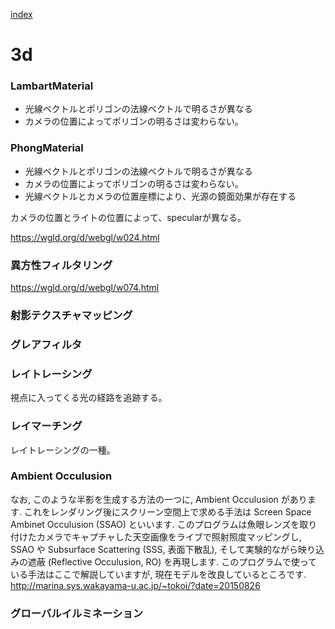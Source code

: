 [index](https://github.com/kitasenjudesign/CreativeCodingDictionary/blob/master/README.md)

# 3d

### LambartMaterial
* 光線ベクトルとポリゴンの法線ベクトルで明るさが異なる
* カメラの位置によってポリゴンの明るさは変わらない。

### PhongMaterial
* 光線ベクトルとポリゴンの法線ベクトルで明るさが異なる
* カメラの位置によってポリゴンの明るさは変わらない。
* 光線ベクトルとカメラの位置座標により、光源の鏡面効果が存在する

カメラの位置とライトの位置によって、specularが異なる。

https://wgld.org/d/webgl/w024.html


### 異方性フィルタリング
https://wgld.org/d/webgl/w074.html

### 射影テクスチャマッピング

### グレアフィルタ

### レイトレーシング
視点に入ってくる光の経路を追跡する。

### レイマーチング
レイトレーシングの一種。

### Ambient Occulusion
なお, このような半影を生成する方法の一つに, Ambient Occulusion があります. これをレンダリング後にスクリーン空間上で求める手法は Screen Space Ambinet Occulusion (SSAO) といいます. このプログラムは魚眼レンズを取り付けたカメラでキャプチャした天空画像をライブで照射照度マッピングし, SSAO や Subsurface Scattering (SSS, 表面下散乱), そして実験的ながら映り込みの遮蔽 (Reflective Occulusion, RO) を再現します. このプログラムで使っている手法はここで解説していますが, 現在モデルを改良しているところです.
http://marina.sys.wakayama-u.ac.jp/~tokoi/?date=20150826

### グローバルイルミネーション

